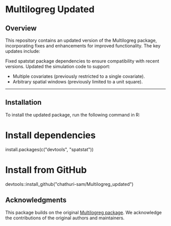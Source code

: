# **Multilogreg Updated**

## Overview

This repository contains an updated version of the Multilogreg package, incorporating fixes and enhancements for improved functionality. The key updates include:

Fixed spatstat package dependencies to ensure compatibility with recent versions.
Updated the simulation code to support:
 - Multiple covariates (previously restricted to a single covariate).
 - Arbitrary spatial windows (previously limited to a unit square).

---

## Installation

To install the updated package, run the following command in R:

# Install dependencies
install.packages(c("devtools", "spatstat"))

# Install from GitHub
devtools::install_github("chathuri-sam/Multilogreg_updated")

## Acknowledgments

This package builds on the original [Multilogreg package](https://github.com/kristianhessellund/Multilogreg.git). We acknowledge the contributions of the original authors and maintainers.
